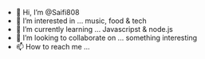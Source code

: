 - 👋 Hi, I’m @Saifi808
- 👀 I’m interested in ... music, food & tech
- 🌱 I’m currently learning ... Javascripst & node.js
- 💞️ I’m looking to collaborate on ... something interesting
- 📫 How to reach me ... 

<!---
Saifi808/Saifi808 is a ✨ special ✨ repository because its `README.md` (this file) appears on your GitHub profile.
You can click the Preview link to take a look at your changes.
--->
